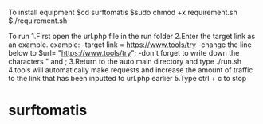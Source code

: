 To install equipment
$cd surftomatis
$sudo chmod +x requirement.sh
$./requirement.sh

To run
1.First open the url.php file in the run folder
2.Enter the target link as an example.
  example:
  -target link = https://www.tools/try
  -change the line below to $url= "https://www.tools/try";
  -don't forget to write down the characters " and ;
3.Return to the auto main directory and type ./run.sh
4.tools will automatically make requests and increase the amount of traffic to the link that has been inputted to url.php earlier
5.Type ctrl + c to stop
# surftomatis
